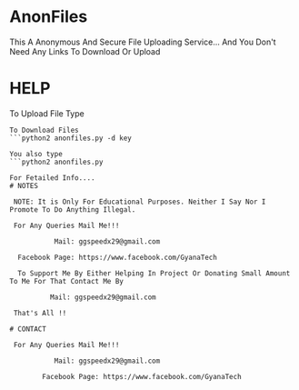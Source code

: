 # AnonFiles
This A Anonymous And Secure File Uploading Service...
And You Don't Need Any Links To Download Or Upload
# HELP
To Upload File Type
```python2 anonfiles.py -u filename
To Download Files
```python2 anonfiles.py -d key

You also type 
```python2 anonfiles.py

For Fetailed Info....
# NOTES

 NOTE: It is Only For Educational Purposes. Neither I Say Nor I Promote To Do Anything Illegal.

 For Any Queries Mail Me!!!
 
           Mail: ggspeedx29@gmail.com
           
  Facebook Page: https://www.facebook.com/GyanaTech
  
  To Support Me By Either Helping In Project Or Donating Small Amount To Me For That Contact Me By
          
          Mail: ggspeedx29@gmail.com
          
 That's All !!

# CONTACT

 For Any Queries Mail Me!!!
 
           Mail: ggspeedx29@gmail.com
           
        Facebook Page: https://www.facebook.com/GyanaTech
